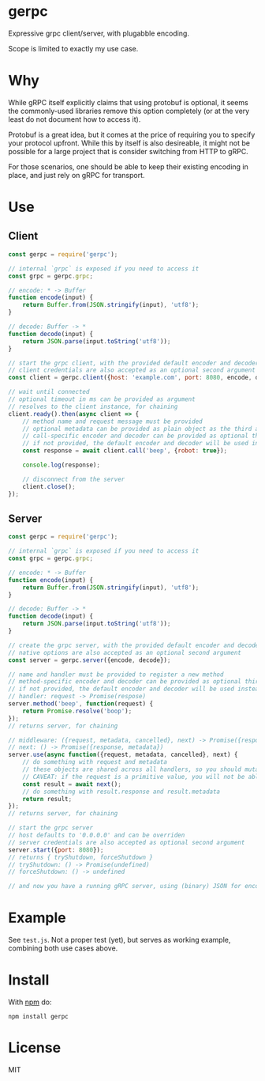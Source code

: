 # gerpc

Expressive grpc client/server, with plugabble encoding.

Scope is limited to exactly my use case.

# Why

While gRPC itself explicitly claims that using protobuf is optional, it seems the commonly-used libraries remove this option completely (or at the very least do not document how to access it).

Protobuf is a great idea, but it comes at the price of requiring you to specify your protocol upfront. While this by itself is also desireable, it might not be possible for a large project that is consider switching from HTTP to gRPC.

For those scenarios, one should be able to keep their existing encoding in place, and just rely on gRPC for transport.

# Use

## Client

```js
const gerpc = require('gerpc');

// internal `grpc` is exposed if you need to access it
const grpc = gerpc.grpc;

// encode: * -> Buffer
function encode(input) {
    return Buffer.from(JSON.stringify(input), 'utf8');
}

// decode: Buffer -> *
function decode(input) {
    return JSON.parse(input.toString('utf8'));
}

// start the grpc client, with the provided default encoder and decoder
// client credentials are also accepted as an optional second argument
const client = gerpc.client({host: 'example.com', port: 8080, encode, decode});

// wait until connected
// optional timeout in ms can be provided as argument
// resolves to the client instance, for chaining
client.ready().then(async client => {
    // method name and request message must be provided
    // optional metadata can be provided as plain object as the third argument
    // call-specific encoder and decoder can be provided as optional third and fourth arguments, respectively
    // if not provided, the default encoder and decoder will be used instead
    const response = await client.call('beep', {robot: true});

    console.log(response);

    // disconnect from the server
    client.close();
});
```

## Server

```js
const gerpc = require('gerpc');

// internal `grpc` is exposed if you need to access it
const grpc = gerpc.grpc;

// encode: * -> Buffer
function encode(input) {
    return Buffer.from(JSON.stringify(input), 'utf8');
}

// decode: Buffer -> *
function decode(input) {
    return JSON.parse(input.toString('utf8'));
}

// create the grpc server, with the provided default encoder and decoder
// native options are also accepted as an optional second argument
const server = gerpc.server({encode, decode});

// name and handler must be provided to register a new method
// method-specific encoder and decoder can be provided as optional third and fourth arguments, respectively
// if not provided, the default encoder and decoder will be used instead
// handler: request -> Promise(respose)
server.method('beep', function(request) {
    return Promise.resolve('boop');
});
// returns server, for chaining

// middleware: ({request, metadata, cancelled}, next) -> Promise({response, metadata})
// next: () -> Promise({response, metadata})
server.use(async function({request, metadata, cancelled}, next) {
    // do something with request and metadata
    // these objects are shared across all handlers, so you should mutate them
    // CAVEAT: if the request is a primitive value, you will not be able to mutate it
    const result = await next();
    // do something with result.response and result.metadata
    return result;
});
// returns server, for chaining

// start the grpc server
// host defaults to '0.0.0.0' and can be overriden
// server credentials are also accepted as optional second argument
server.start({port: 8080});
// returns { tryShutdown, forceShutdown }
// tryShutdown: () -> Promise(undefined)
// forceShutdown: () -> undefined

// and now you have a running gRPC server, using (binary) JSON for encoding/decoding its messages
```

# Example

See `test.js`. Not a proper test (yet), but serves as working example, combining both use cases above.

# Install
With [npm](https://npmjs.org) do:

```
npm install gerpc
```

# License

MIT
